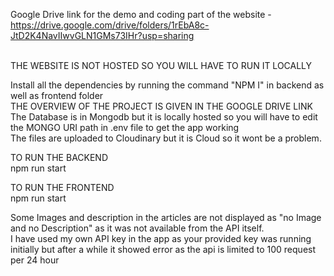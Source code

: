 Google Drive link for the demo and coding part of the website - https://drive.google.com/drive/folders/1rEbA8c-JtD2K4NavIIwvGLN1GMs73IHr?usp=sharing

<br>THE WEBSITE IS NOT HOSTED SO YOU WILL HAVE TO RUN IT LOCALLY

Install all the dependencies by running the command  "NPM I" in backend as well as frontend folder<br>
THE OVERVIEW OF THE PROJECT IS GIVEN IN THE GOOGLE DRIVE LINK<br>
The Database is in Mongodb but it is locally hosted so you will have to edit the MONGO URI path in .env file to get the app working<br>
The files are uploaded to Cloudinary but it is Cloud so it wont be a problem.

TO RUN THE BACKEND<br>
npm run start<br>

TO RUN THE FRONTEND<br>
npm run start<br>


Some Images and description in the articles are not displayed as "no Image and no Description" as it was not available from the API itself.<br>
I have used my own API key in the app as your provided key was running initially but after a while it showed error as the api is limited to 100 request per 24 hour<br>



